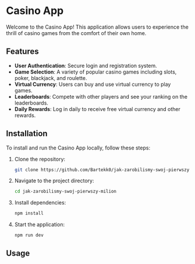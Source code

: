 # Casino App

Welcome to the Casino App! This application allows users to experience the thrill of casino games from the comfort of their own home.

## Features

- **User Authentication**: Secure login and registration system.
- **Game Selection**: A variety of popular casino games including slots, poker, blackjack, and roulette.
- **Virtual Currency**: Users can buy and use virtual currency to play games.
- **Leaderboards**: Compete with other players and see your ranking on the leaderboards.
- **Daily Rewards**: Log in daily to receive free virtual currency and other rewards.

## Installation

To install and run the Casino App locally, follow these steps:

1. Clone the repository:
   ```bash
   git clone https://github.com/Bartekk0/jak-zarobilismy-swoj-pierwszy-milion
   ```
2. Navigate to the project directory:
   ```bash
   cd jak-zarobilismy-swoj-pierwszy-milion
   ```
3. Install dependencies:
   ```bash
   npm install
   ```
4. Start the application:
   ```bash
   npm run dev
   ```

## Usage
